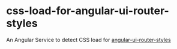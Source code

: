 # css-load-for-angular-ui-router-styles

An Angular Service to detect CSS load for [angular-ui-router-styles](https://github.com/manuelmazzuola/angular-ui-router-styles)

